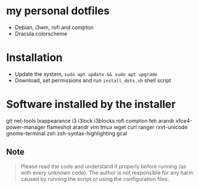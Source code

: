 # my personal dotfiles

- Debian, i3wm, rofi and compton
- Dracula colorscheme

# Installation

- Update the system, `sudo apt update && sudo apt upgrade`
- Download, set permissions and run `install_dots.sh` shell script
   
# Software installed by the installer

git net-tools lxappearance i3 i3lock i3blocks rofi compton feh arandr xfce4-power-manager flameshot arandr vim tmux wget curl ranger rxvt-unicode gnome-terminal zsh zsh-syntax-highlighting gcal

## Note

> Please read the code and understand it properly before running (as with every unknown code). The author is not responsible for any harm caused by running the script or using the configuration files. 
